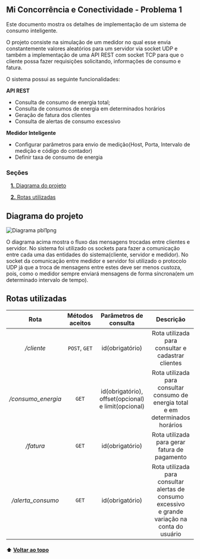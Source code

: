 <a id="inicio"></a>
## Mi Concorrência e Conectividade - Problema 1

Este documento mostra os detalhes de implementação de um
sistema de consumo inteligente.

O projeto consiste na simulação de um medidor no qual esse envia constantemente valores aleatórios
para um servidor via socket UDP e também a implementação de uma API REST com socket TCP para que o 
cliente possa fazer requisições solicitando, informações de consumo e fatura.

O sistema possui as seguinte funcionalidades:

**API REST**

- Consulta de consumo de energia total;
- Consulta de consumos de energia em determinados horários
- Geração de fatura dos clientes
- Consulta de alertas de consumo excessivo

**Medidor Inteligente**
- Configurar parâmetros para envio de medição(Host, Porta, Intervalo de medição e código do contador)
- Definir taxa de consumo de energia

### Seções 

&nbsp;&nbsp;&nbsp;[**1.** Diagrama do projeto](#secao1)

&nbsp;&nbsp;&nbsp;[**2.** Rotas utilizadas](#secao2)

## Diagrama do projeto

![Diagrama pbl1png](https://user-images.githubusercontent.com/72475500/226783949-0c05ae80-5805-47bc-a7bc-76a4a9e8ebb6.png)

O diagrama acima mostra o fluxo das mensagens trocadas entre clientes e servidor. No sistema foi utilizado os sockets para fazer a comunicação entre cada uma
das entidades do sistema(cliente, servidor e medidor). No socket da comunicação entre medidor e servidor foi utilizado o protocolo UDP já que a troca de mensagens entre estes deve ser menos custoza, pois, como o medidor sempre enviará mensagens de forma síncrona(em um determinado intervalo de tempo).

## Rotas utilizadas

|      **Rota**      	| **Métodos aceitos** 	|              **Parâmetros de consulta**             	|                                            **Descrição**                                            	|
|:------------------:	|:-------------------:	|:---------------------------------------------------:	|:---------------------------------------------------------------------------------------------------:	|
|     */cliente*     	|    `POST`, `GET`    	|                   id(obrigatório)                   	|                          Rota utilizada para consultar e cadastrar clientes                         	|
| */consumo_energia* 	|        `GET`        	| id(obrigatório), offset(opcional) e limit(opcional) 	|         Rota utilizada para consultar consumo de energia total<br>e em determinados horários        	|
|      */fatura*     	|        `GET`        	|                   id(obrigatório)                   	|                            Rota utilizada para gerar fatura de pagamento                            	|
|  */alerta_consumo* 	|        `GET`        	|                   id(obrigatório)                   	| Rota utilizada para consultar alertas de consumo excessivo<br>e grande variação na conta do usuário 	|

#### ⬆️ [Voltar ao topo](#inicio)

